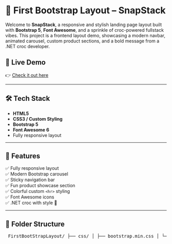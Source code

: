 # 🐊 First Bootstrap Layout – SnapStack

Welcome to **SnapStack**, a responsive and stylish landing page layout built with **Bootstrap 5**, **Font Awesome**, and a sprinkle of croc-powered fullstack vibes. This project is a frontend layout demo, showcasing a modern navbar, animated carousel, custom product sections, and a bold message from a .NET croc developer.

## 🔗 Live Demo

👉 [Check it out here](https://zeyadgebril.github.io/FirstBootStrapLayout/)

---

## 🛠 Tech Stack

- **HTML5**
- **CSS3 / Custom Styling**
- **Bootstrap 5**
- **Font Awesome 6**
- Fully responsive layout

---

## 📸 Features

✅ Fully responsive layout  
✅ Modern Bootstrap carousel  
✅ Sticky navigation bar  
✅ Fun product showcase section  
✅ Colorful custom `<hr>` styling  
✅ Font Awesome icons  
✅ .NET croc with style 🐊

---

## 📁 Folder Structure
<pre> FirstBootStrapLayout/ ├── css/ │ ├── bootstrap.min.css │ └── main.css ├── js/ │ └── bootstrap.min.js ├── img/ │ ├── 1.png │ ├── 2.avif │ └── 3.png ├── index.html └── README.md </pre>
